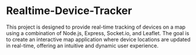 # Realtime-Device-Tracker
This project is designed to provide real-time tracking of devices on a map using a combination of Node.js, Express, Socket.io, and Leaflet. The goal is to create an interactive map application where device locations are updated in real-time, offering an intuitive and dynamic user experience.
